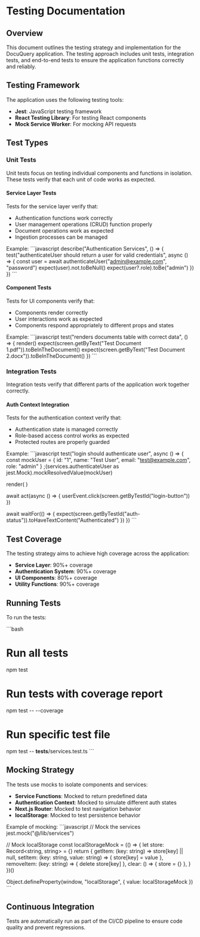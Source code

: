 # Testing Documentation

## Overview

This document outlines the testing strategy and implementation for the DocuQuery application. The testing approach includes unit tests, integration tests, and end-to-end tests to ensure the application functions correctly and reliably.

## Testing Framework

The application uses the following testing tools:

- **Jest**: JavaScript testing framework
- **React Testing Library**: For testing React components
- **Mock Service Worker**: For mocking API requests

## Test Types

### Unit Tests

Unit tests focus on testing individual components and functions in isolation. These tests verify that each unit of code works as expected.

#### Service Layer Tests

Tests for the service layer verify that:
- Authentication functions work correctly
- User management operations (CRUD) function properly
- Document operations work as expected
- Ingestion processes can be managed

Example:
\`\`\`javascript
describe("Authentication Services", () => {
  test("authenticateUser should return a user for valid credentials", async () => {
    const user = await authenticateUser("admin@example.com", "password")
    expect(user).not.toBeNull()
    expect(user?.role).toBe("admin")
  })
})
\`\`\`

#### Component Tests

Tests for UI components verify that:
- Components render correctly
- User interactions work as expected
- Components respond appropriately to different props and states

Example:
\`\`\`javascript
test("renders documents table with correct data", () => {
  render(<DocumentsUI initialDocuments={mockDocuments} />)
  expect(screen.getByText("Test Document 1.pdf")).toBeInTheDocument()
  expect(screen.getByText("Test Document 2.docx")).toBeInTheDocument()
})
\`\`\`

### Integration Tests

Integration tests verify that different parts of the application work together correctly.

#### Auth Context Integration

Tests for the authentication context verify that:
- Authentication state is managed correctly
- Role-based access control works as expected
- Protected routes are properly guarded

Example:
\`\`\`javascript
test("login should authenticate user", async () => {
  const mockUser = { id: "1", name: "Test User", email: "test@example.com", role: "admin" }
  ;(services.authenticateUser as jest.Mock).mockResolvedValue(mockUser)

  render(
    <AuthProvider>
      <TestComponent />
    </AuthProvider>
  )

  await act(async () => {
    userEvent.click(screen.getByTestId("login-button"))
  })

  await waitFor(() => {
    expect(screen.getByTestId("auth-status")).toHaveTextContent("Authenticated")
  })
})
\`\`\`

## Test Coverage

The testing strategy aims to achieve high coverage across the application:

- **Service Layer**: 90%+ coverage
- **Authentication System**: 90%+ coverage
- **UI Components**: 80%+ coverage
- **Utility Functions**: 90%+ coverage

## Running Tests

To run the tests:

\`\`\`bash
# Run all tests
npm test

# Run tests with coverage report
npm test -- --coverage

# Run specific test file
npm test -- __tests__/services.test.ts
\`\`\`

## Mocking Strategy

The tests use mocks to isolate components and services:

- **Service Functions**: Mocked to return predefined data
- **Authentication Context**: Mocked to simulate different auth states
- **Next.js Router**: Mocked to test navigation behavior
- **localStorage**: Mocked to test persistence behavior

Example of mocking:
\`\`\`javascript
// Mock the services
jest.mock("@/lib/services")

// Mock localStorage
const localStorageMock = (() => {
  let store: Record<string, string> = {}
  return {
    getItem: (key: string) => store[key] || null,
    setItem: (key: string, value: string) => {
      store[key] = value
    },
    removeItem: (key: string) => {
      delete store[key]
    },
    clear: () => {
      store = {}
    },
  }
})()

Object.defineProperty(window, "localStorage", { value: localStorageMock })
\`\`\`

## Continuous Integration

Tests are automatically run as part of the CI/CD pipeline to ensure code quality and prevent regressions.
